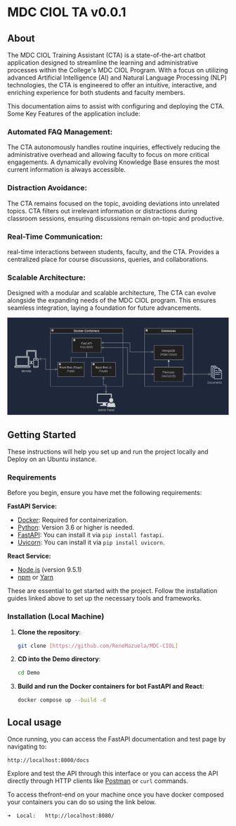 # MDC CIOL TA v0.0.1

## About

The MDC CIOL Training Assistant (CTA) is a state-of-the-art chatbot application designed to streamline the learning and administrative processes within the College's MDC CIOL Program. With a focus on utilizing advanced Artificial Intelligence (AI) and Natural Language Processing (NLP) technologies, the CTA is engineered to offer an intuitive, interactive, and enriching experience for both students and faculty members.

This documentation aims to assist with configuring and deploying the CTA. Some Key Features of the application include:

### Automated FAQ Management:

The CTA autonomously handles routine inquiries, effectively reducing the administrative overhead and allowing faculty to focus on more critical engagements.
A dynamically evolving Knowledge Base ensures the most current information is always accessible.

### Distraction Avoidance:

The CTA remains focused on the topic, avoiding deviations into unrelated topics. CTA filters out irrelevant information or distractions during classroom sessions, ensuring discussions remain on-topic and productive.

### Real-Time Communication:

real-time interactions between students, faculty, and the CTA. Provides a centralized place for course discussions, queries, and collaborations.

### Scalable Architecture:

Designed with a modular and scalable architecture, The CTA can evolve alongside the expanding needs of the MDC CIOL program.
This ensures seamless integration, laying a foundation for future advancements.



![Architecture](documents/Layout.png)

## Getting Started

These instructions will help you set up and run the project locally and Deploy on an Ubuntu instance.

### Requirements

Before you begin, ensure you have met the following requirements:

**FastAPI Service:**
- [Docker](https://www.docker.com/get-started): Required for containerization.
- [Python](https://www.python.org/downloads/): Version 3.6 or higher is needed.
- [FastAPI](https://fastapi.tiangolo.com/): You can install it via `pip install fastapi`.
- [Uvicorn](https://www.uvicorn.org/): You can install it via `pip install uvicorn`.

**React Service:**

- [Node.js](https://nodejs.org) (version 9.5.1)
- [npm](https://www.npmjs.com) or [Yarn](https://yarnpkg.com) 

These are essential to get started with the project. Follow the installation guides linked above to set up the necessary tools and frameworks.

### Installation (Local Machine)

1. **Clone the repository**:

   ```bash
   git clone [https://github.com/ReneMazuela/MDC-CIOL]
   ```

2. **CD into the Demo directory**:

   ```bash
   cd Demo
   ```


3. **Build and run the Docker containers for bot FastAPI and React**:

   ```bash
   docker compose up --build -d
   ```
## Local usage

Once running, you can access the FastAPI documentation and test page by navigating to:

```
http://localhost:8000/docs
```

Explore and test the API through this interface or you can access the API directly through HTTP clients like [Postman](https://www.postman.com/) or `curl` commands.

To access thefront-end on your machine once you have docker composed your containers you can do so using the link below.

```
➜  Local:   http://localhost:8080/
```

